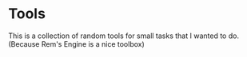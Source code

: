 # Tools

This is a collection of random tools for small tasks that I wanted to do.
(Because Rem's Engine is a nice toolbox)